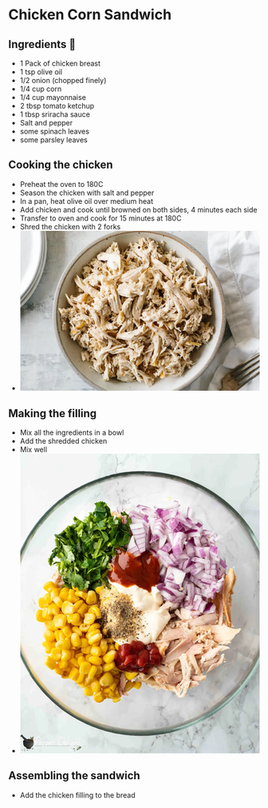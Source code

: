 # Chicken Corn Sandwich

## Ingredients 📝
- 1 Pack of chicken breast
- 1 tsp olive oil
- 1/2 onion (chopped finely)
- 1/4 cup corn 
- 1/4 cup mayonnaise
- 2 tbsp tomato ketchup
- 1 tbsp sriracha sauce
- Salt and pepper
- some spinach leaves
- some parsley leaves

## Cooking the chicken
- Preheat the oven to 180C
- Season the chicken with salt and pepper
- In a pan, heat olive oil over medium heat
- Add chicken and cook until browned on both sides, 4 minutes each side
- Transfer to oven and cook for 15 minutes at 180C
- Shred the chicken with 2 forks
- ![img_48.png](img_48.png ':size=400')

## Making the filling
- Mix all the ingredients in a bowl
- Add the shredded chicken
- Mix well
- ![img_49.png](img_49.png ':size=400')

## Assembling the sandwich
- Add the chicken filling to the bread

